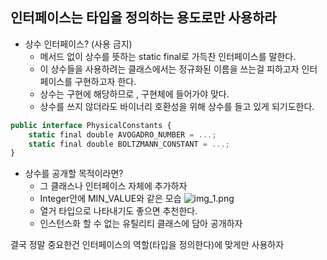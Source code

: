 ## 인터페이스는 타입을 정의하는 용도로만 사용하라

* 상수 인터페이스? (사용 금지)
    - 메서드 없이 상수를 뜻하는 static final로 가득찬 인터페이스를 말한다.
    - 이 상수들을 사용하려는 클래스에서는 정규화된 이름을 쓰는걸 피하고자 인터페이스를 구현하고자 한다.
    - 상수는 구현에 해당하므로 , 구현체에 들어가야 맞다.
    - 상수를 쓰지 않더라도 바이너리 호환성을 위해 상수를 들고 있게 되기도한다.
```javascript
public interface PhysicalConstants {
    static final double AVOGADRO_NUMBER = ...;
    static final double BOLTZMANN_CONSTANT = ...;
}
```
* 상수를 공개할 목적이라면?
  - 그 클래스나 인터페이스 자체에 추가하자
  - Integer안에 MIN_VALUE와 같은 모습
  ![img_1.png](img_1.png)
  - 열거 타입으로 나타내기도 좋으면 추천한다.
  - 인스턴스화 할 수 없는 유틸리티 클래스에 담아 공개하자

결국 정말 중요한건 인터페이스의 역할(타입을 정의한다)에 맞게만 사용하자
